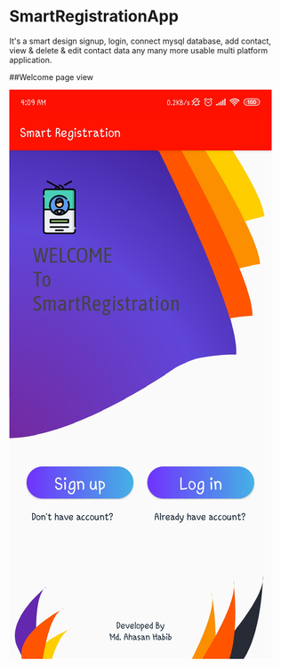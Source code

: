 # SmartRegistrationApp
It's a smart design signup, login, connect mysql database, add contact, view & delete & edit contact data any many more usable multi platform application.


##Welcome page view

![alt text](https://github.com/habibcse009/SmartRegistrationApp/blob/master/smartregistrationwelcome.jpg)
